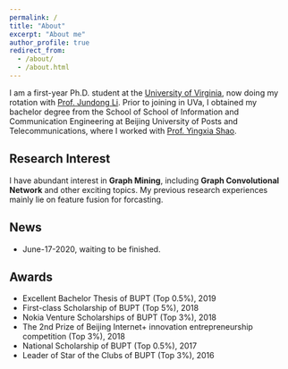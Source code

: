 ```yaml
---
permalink: /
title: "About"
excerpt: "About me"
author_profile: true
redirect_from:
  - /about/
  - /about.html
---
```


I am a first-year Ph.D. student at the [University of Virginia](http://www.virginia.edu/), now doing my rotation with [Prof. Jundong Li](http://people.virginia.edu/~jl6qk/). Prior to joining in UVa, I obtained my bachelor degree from the School of School of Information and Communication Engineering at Beijing University of Posts and Telecommunications, where I worked with [Prof. Yingxia Shao](https://shaoyx.github.io/).

Research Interest
---
I have abundant interest in **Graph Mining**, including **Graph Convolutional Network** and other exciting topics. My previous research experiences mainly lie on feature fusion for forcasting.

News
------
* June-17-2020, waiting to be finished.

Awards
------
* Excellent Bachelor Thesis of BUPT (Top 0.5%), 2019
* First-class Scholarship of BUPT (Top 5%), 2018
* Nokia Venture Scholarships of BUPT (Top 3%), 2018
* The 2nd Prize of Beijing Internet+ innovation entrepreneurship competition (Top 3%), 2018
* National Scholarship of BUPT (Top 0.5%), 2017
* Leader of Star of the Clubs of BUPT (Top 3%), 2016
